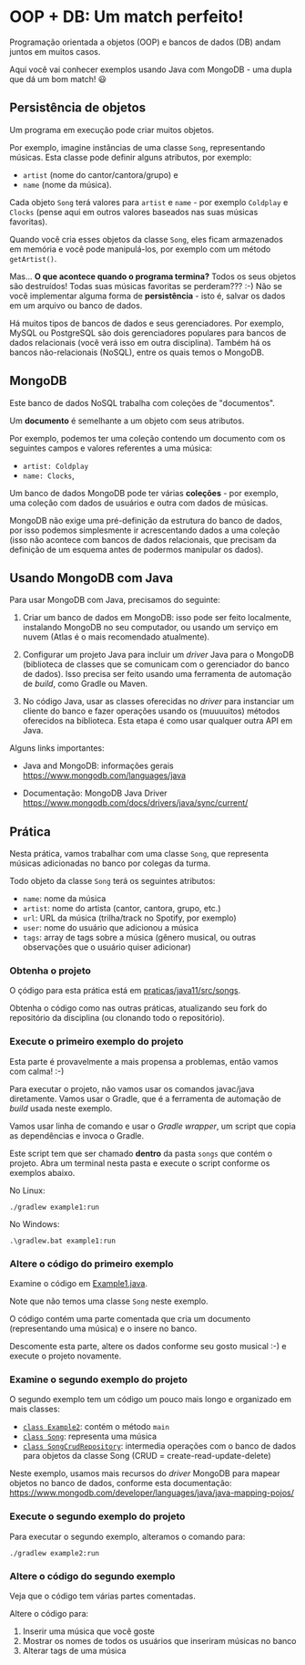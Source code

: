 <!--
author:   Andrea Charão

email:    andrea@inf.ufsm.br

version:  0.0.1

language: PT-BR

narrator: Brazilian Portuguese Female

comment:  Material de apoio interativo elaborado para a disciplina
          ELC117 - Paradigmas de Programação,
          da Universidade Federal de Santa Maria

link:     https://cdn.jsdelivr.net/chartist.js/latest/chartist.min.css

script:   https://cdn.jsdelivr.net/chartist.js/latest/chartist.min.js

translation: English  translations/English.md


onload
window.CodeRunner = {
    ws: undefined,
    handler: {},

    init(url) {
        this.ws = new WebSocket(url);
        const self = this
        this.ws.onopen = function () {
            self.log("connections established");
            setInterval(function() {
                self.ws.send("ping")
            }, 15000);
        }
        this.ws.onmessage = function (e) {
            // e.data contains received string.

            let data
            try {
                data = JSON.parse(e.data)
            } catch (e) {
                self.warn("received message could not be handled =>", e.data)
            }
            if (data) {
                self.handler[data.uid](data)
            }
        }
        this.ws.onclose = function () {
            self.warn("connection closed")
        }
        this.ws.onerror = function (e) {
            self.warn("an error has occurred => ", e)
        }
    },
    log(...args) {
        console.log("CodeRunner:", ...args)
    },
    warn(...args) {
        console.warn("CodeRunner:", ...args)
    },
    handle(uid, callback) {
        this.handler[uid] = callback
    },
    send(uid, message) {
        message.uid = uid
        this.ws.send(JSON.stringify(message))
    }
}

window.CodeRunner.init("wss://coderunner.informatik.tu-freiberg.de/")
//window.CodeRunner.init("ws://127.0.0.1:8000/")

@end


@LIA.c:       @LIA.eval(`["main.c"]`, `gcc -Wall main.c -o a.out`, `./a.out`)
@LIA.clojure: @LIA.eval(`["main.clj"]`, `none`, `clojure -M main.clj`)
@LIA.cpp:     @LIA.eval(`["main.cpp"]`, `g++ main.cpp -o a.out`, `./a.out`)
@LIA.go:      @LIA.eval(`["main.go"]`, `go build main.go`, `./main`)
@LIA.haskell: @LIA.eval(`["main.hs"]`, `ghc main.hs -o main`, `./main`)
@LIA.java:    @LIA.eval(`["@0.java"]`, `javac @0.java`, `java @0`)
@LIA.julia:   @LIA.eval(`["main.jl"]`, `none`, `julia main.jl`)
@LIA.mono:    @LIA.eval(`["main.cs"]`, `mcs main.cs`, `mono main.exe`)
@LIA.nasm:    @LIA.eval(`["main.asm"]`, `nasm -felf64 main.asm && ld main.o`, `./a.out`)
@LIA.python:  @LIA.python3
@LIA.python2: @LIA.eval(`["main.py"]`, `python2.7 -m compileall .`, `python2.7 main.pyc`)
@LIA.python3: @LIA.eval(`["main.py"]`, `none`, `python3 main.py`)
@LIA.r:       @LIA.eval(`["main.R"]`, `none`, `Rscript main.R`)
@LIA.rust:    @LIA.eval(`["main.rs"]`, `rustc main.rs`, `./main`)
@LIA.zig:     @LIA.eval(`["main.zig"]`, `zig build-exe ./main.zig -O ReleaseSmall`, `./main`)

@LIA.dotnet:  @LIA.dotnet_(@uid)

@LIA.dotnet_
<script>
var uid = "@0"
var files = []

files.push(["project.csproj", `<Project Sdk="Microsoft.NET.Sdk">
  <PropertyGroup>
    <OutputType>Exe</OutputType>
    <TargetFramework>net6.0</TargetFramework>
    <ImplicitUsings>enable</ImplicitUsings>
    <Nullable>enable</Nullable>
  </PropertyGroup>
</Project>`])

files.push(["Program.cs", `@input(0)`])

send.handle("input", (e) => {
    CodeRunner.send(uid, {stdin: e})
})
send.handle("stop",  (e) => {
    CodeRunner.send(uid, {stop: true})
});


CodeRunner.handle(uid, function (msg) {
    switch (msg.service) {
        case 'data': {
            if (msg.ok) {
                CodeRunner.send(uid, {compile: "dotnet build -nologo"})
            }
            else {
                send.lia("LIA: stop")
            }
            break;
        }
        case 'compile': {
            if (msg.ok) {
                if (msg.message) {
                    if (msg.problems.length)
                        console.warn(msg.message);
                    else
                        console.log(msg.message);
                }

                send.lia("LIA: terminal")
                console.clear()
                CodeRunner.send(uid, {exec: "dotnet run"})
            } else {
                send.lia(msg.message, msg.problems, false)
                send.lia("LIA: stop")
            }
            break;
        }
        case 'stdout': {
            if (msg.ok)
                console.stream(msg.data)
            else
                console.error(msg.data);
            break;
        }

        case 'stop': {
            if (msg.error) {
                console.error(msg.error);
            }

            if (msg.images) {
                for(let i = 0; i < msg.images.length; i++) {
                    console.html("<hr/>", msg.images[i].file)
                    console.html("<img title='" + msg.images[i].file + "' src='" + msg.images[i].data + "' onclick='window.LIA.img.click(\"" + msg.images[i].data + "\")'>")
                }

            }

            send.lia("LIA: stop")
            break;
        }

        default:
            console.log(msg)
            break;
    }
})


CodeRunner.send(
    uid, { "data": files }
);

"LIA: wait"
</script>
@end

@LIA.eval:  @LIA.eval_(false,@uid,`@0`,@1,@2)

@LIA.evalWithDebug: @LIA.eval_(true,@uid,`@0`,@1,@2)

@LIA.eval_
<script>
const uid = "@1"
var order = @2
var files = []

if (order[0])
  files.push([order[0], `@input(0)`])
if (order[1])
  files.push([order[1], `@input(1)`])
if (order[2])
  files.push([order[2], `@input(2)`])
if (order[3])
  files.push([order[3], `@input(3)`])
if (order[4])
  files.push([order[4], `@input(4)`])
if (order[5])
  files.push([order[5], `@input(5)`])
if (order[6])
  files.push([order[6], `@input(6)`])
if (order[7])
  files.push([order[7], `@input(7)`])
if (order[8])
  files.push([order[8], `@input(8)`])
if (order[9])
  files.push([order[9], `@input(9)`])


send.handle("input", (e) => {
    CodeRunner.send(uid, {stdin: e})
})
send.handle("stop",  (e) => {
    CodeRunner.send(uid, {stop: true})
});


CodeRunner.handle(uid, function (msg) {
    switch (msg.service) {
        case 'data': {
            if (msg.ok) {
                CodeRunner.send(uid, {compile: @3})
            }
            else {
                send.lia("LIA: stop")
            }
            break;
        }
        case 'compile': {
            if (msg.ok) {
                if (msg.message) {
                    if (msg.problems.length)
                        console.warn(msg.message);
                    else
                        console.log(msg.message);
                }

                send.lia("LIA: terminal")
                CodeRunner.send(uid, {exec: @4})

                if(!@0) {
                  console.clear()
                }
            } else {
                send.lia(msg.message, msg.problems, false)
                send.lia("LIA: stop")
            }
            break;
        }
        case 'stdout': {
            if (msg.ok)
                console.stream(msg.data)
            else
                console.error(msg.data);
            break;
        }

        case 'stop': {
            if (msg.error) {
                console.error(msg.error);
            }

            if (msg.images) {
                for(let i = 0; i < msg.images.length; i++) {
                    console.html("<hr/>", msg.images[i].file)
                    console.html("<img title='" + msg.images[i].file + "' src='" + msg.images[i].data + "' onclick='window.LIA.img.click(\"" + msg.images[i].data + "\")'>")
                }

            }

            send.lia("LIA: stop")
            break;
        }

        default:
            console.log(msg)
            break;
    }
})


CodeRunner.send(
    uid, { "data": files }
);

"LIA: wait"
</script>
@end
-->

# OOP + DB: Um match perfeito!

Programação orientada a objetos (OOP) e bancos de dados (DB) andam juntos em muitos casos. 

Aqui você vai conhecer exemplos usando Java com MongoDB - uma dupla que dá um bom match! 😃


## Persistência de objetos


Um programa em execução pode criar muitos objetos. 

Por exemplo, imagine instâncias de uma classe `Song`, representando músicas. Esta classe pode definir alguns atributos, por exemplo:

* `artist` (nome do cantor/cantora/grupo) e 
* `name` (nome da música).  

Cada objeto `Song` terá valores para `artist` e `name` - por exemplo `Coldplay` e `Clocks` (pense aqui em outros valores baseados nas suas músicas favoritas). 

Quando você cria esses objetos da classe `Song`, eles ficam armazenados em memória e você pode manipulá-los, por exemplo com um método `getArtist()`.

Mas... **O que acontece quando o programa termina?** Todos os seus objetos são destruídos! Todas suas músicas favoritas se perderam??? :-) Não se você implementar alguma forma de **persistência**  - isto é, salvar os dados em um arquivo ou banco de dados.

Há muitos tipos de bancos de dados e seus gerenciadores. Por exemplo, MySQL ou PostgreSQL são dois gerenciadores populares para bancos de dados relacionais (você verá isso em outra disciplina). Também há os bancos não-relacionais (NoSQL), entre os quais temos o MongoDB.


## MongoDB

Este banco de dados NoSQL trabalha com coleções de "documentos".

Um **documento** é semelhante a um objeto com seus atributos. 

Por exemplo, podemos ter uma coleção  contendo um documento com os seguintes campos e valores referentes a uma música:

* `artist: Coldplay` 
* `name: Clocks`, 

Um banco de dados MongoDB  pode ter várias **coleções** - por exemplo, uma coleção com dados de usuários e outra com dados de músicas.

MongoDB não exige uma pré-definição da estrutura do banco de dados, por isso podemos simplesmente ir acrescentando dados a uma coleção (isso não acontece com bancos de dados relacionais, que precisam da definição de um esquema antes de podermos manipular os dados).


## Usando MongoDB com Java

Para usar MongoDB com Java, precisamos do seguinte:

1. Criar um banco de dados em MongoDB: isso pode ser feito localmente, instalando MongoDB no seu computador, ou usando um serviço em nuvem (Atlas é o mais recomendado atualmente).

2. Configurar um projeto Java para incluir um *driver* Java para o MongoDB (biblioteca de classes que se comunicam com o gerenciador do banco de dados). Isso precisa ser feito usando uma ferramenta de automação de *build*, como Gradle ou Maven.

3. No código Java, usar as classes oferecidas no *driver* para instanciar um cliente do banco e fazer operações usando os (muuuuitos) métodos oferecidos na biblioteca. Esta etapa é como usar qualquer outra API em Java.

Alguns links importantes:

* Java and MongoDB: informações gerais
  https://www.mongodb.com/languages/java

* Documentação: MongoDB Java Driver  
  https://www.mongodb.com/docs/drivers/java/sync/current/



## Prática

Nesta prática, vamos trabalhar com uma classe `Song`, que representa músicas adicionadas no banco por colegas da turma.

Todo objeto da classe `Song` terá os seguintes atributos:
* `name`: nome da música
* `artist`: nome do artista (cantor, cantora, grupo, etc.)
* `url`: URL da música (trilha/track no Spotify, por exemplo)
* `user`: nome do usuário que adicionou a música
* `tags`: array de tags sobre a música (gênero musical, ou outras observações que o usuário quiser adicionar)


### Obtenha o projeto

O çódigo para esta prática está em [praticas/java11/src/songs](https://github.com/AndreaInfUFSM/elc117-2022b/tree/main/praticas/java11/src/songs).


Obtenha o código como nas outras práticas, atualizando seu fork do repositório da disciplina (ou clonando todo o repositório).

### Execute o primeiro exemplo do projeto

Esta parte é provavelmente a mais propensa a problemas, então vamos com calma! :-)

Para executar o projeto, não vamos usar os comandos javac/java diretamente. Vamos usar o Gradle, que é a ferramenta de automação de *build* usada neste exemplo.

Vamos usar linha de comando e usar o *Gradle wrapper*, um script que copia as dependências e invoca o Gradle. 

Este script tem que ser chamado **dentro** da pasta `songs` que contém o projeto. Abra um terminal nesta pasta e execute o script conforme os exemplos abaixo.

No Linux:

```
./gradlew example1:run
```

No Windows:

```
.\gradlew.bat example1:run
```



### Altere o código do primeiro exemplo

Examine o código em [Example1.java](https://github.com/AndreaInfUFSM/elc117-2022b/blob/main/praticas/java11/src/songs/example1/src/main/java/songs/Example1.java).

Note que não temos uma classe `Song` neste exemplo.

O código contém uma parte comentada que cria um documento (representando uma música) e o insere no banco. 

Descomente esta parte, altere os dados conforme seu gosto musical :-) e execute o projeto novamente.


### Examine o segundo exemplo do projeto

O segundo exemplo tem um código um pouco mais longo e organizado em mais classes:


* [`class Example2`](https://github.com/AndreaInfUFSM/elc117-2022b/blob/main/praticas/java11/src/songs/example2/src/main/java/songs/Example2.java): contém o método `main`
* [`class Song`](https://github.com/AndreaInfUFSM/elc117-2022b/blob/main/praticas/java11/src/songs/example2/src/main/java/songs/Song.java): representa uma música
* [`class SongCrudRepository`](https://github.com/AndreaInfUFSM/elc117-2022b/blob/main/praticas/java11/src/songs/example2/src/main/java/songs/SongCrudRepository.java): intermedia operações com o banco de dados para objetos da classe Song (CRUD = create-read-update-delete)

Neste exemplo, usamos mais recursos do *driver* MongoDB para mapear objetos no banco de dados, conforme esta documentação: https://www.mongodb.com/developer/languages/java/java-mapping-pojos/

### Execute o segundo exemplo do projeto

Para executar o segundo exemplo, alteramos o comando para:
```
./gradlew example2:run
```

### Altere o código do segundo exemplo


Veja que o código tem várias partes comentadas.

Altere o código para:
1. Inserir uma música que você goste 
2. Mostrar os nomes de todos os usuários que inseriram músicas no banco
3. Alterar tags de uma música









